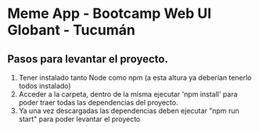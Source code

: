 # Meme App - Bootcamp Web UI Globant - Tucumán

## Pasos para levantar el proyecto.

1. Tener instalado tanto Node como npm (a esta altura ya deberían tenerlo todos instalado)
2. Acceder a la carpeta, dentro de la misma ejecutar 'npm install' para poder traer todas las dependencias del proyecto. 
3. Ya una vez descargadas las dependencias deben ejecutar "npm run start" para poder levantar el proyecto